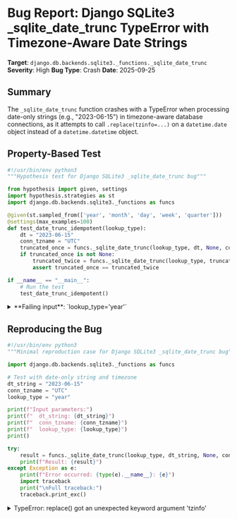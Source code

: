 # Bug Report: Django SQLite3 _sqlite_date_trunc TypeError with Timezone-Aware Date Strings

**Target**: `django.db.backends.sqlite3._functions._sqlite_date_trunc`
**Severity**: High
**Bug Type**: Crash
**Date**: 2025-09-25

## Summary

The `_sqlite_date_trunc` function crashes with a TypeError when processing date-only strings (e.g., "2023-06-15") in timezone-aware database connections, as it attempts to call `.replace(tzinfo=...)` on a `datetime.date` object instead of a `datetime.datetime` object.

## Property-Based Test

```python
#!/usr/bin/env python3
"""Hypothesis test for Django SQLite3 _sqlite_date_trunc bug"""

from hypothesis import given, settings
import hypothesis.strategies as st
import django.db.backends.sqlite3._functions as funcs

@given(st.sampled_from(['year', 'month', 'day', 'week', 'quarter']))
@settings(max_examples=100)
def test_date_trunc_idempotent(lookup_type):
    dt = "2023-06-15"
    conn_tzname = "UTC"
    truncated_once = funcs._sqlite_date_trunc(lookup_type, dt, None, conn_tzname)
    if truncated_once is not None:
        truncated_twice = funcs._sqlite_date_trunc(lookup_type, truncated_once, None, conn_tzname)
        assert truncated_once == truncated_twice

if __name__ == "__main__":
    # Run the test
    test_date_trunc_idempotent()
```

<details>

<summary>
**Failing input**: `lookup_type='year'`
</summary>
```
Falsifying example: test_date_trunc_idempotent(
    lookup_type='year',
)
Traceback (most recent call last):
  File "/home/npc/pbt/agentic-pbt/worker_/7/hypo.py", line 20, in <module>
    test_date_trunc_idempotent()
    ~~~~~~~~~~~~~~~~~~~~~~~~~~^^
  File "/home/npc/pbt/agentic-pbt/worker_/7/hypo.py", line 9, in test_date_trunc_idempotent
    @settings(max_examples=100)
                   ^^^
  File "/home/npc/miniconda/lib/python3.13/site-packages/hypothesis/core.py", line 2124, in wrapped_test
    raise the_error_hypothesis_found
  File "/home/npc/pbt/agentic-pbt/worker_/7/hypo.py", line 13, in test_date_trunc_idempotent
    truncated_once = funcs._sqlite_date_trunc(lookup_type, dt, None, conn_tzname)
  File "/home/npc/miniconda/lib/python3.13/site-packages/django/db/backends/sqlite3/_functions.py", line 129, in _sqlite_date_trunc
    dt = _sqlite_datetime_parse(dt, tzname, conn_tzname)
  File "/home/npc/miniconda/lib/python3.13/site-packages/django/db/backends/sqlite3/_functions.py", line 114, in _sqlite_datetime_parse
    dt = dt.replace(tzinfo=zoneinfo.ZoneInfo(conn_tzname))
TypeError: replace() got an unexpected keyword argument 'tzinfo'
```
</details>

## Reproducing the Bug

```python
#!/usr/bin/env python3
"""Minimal reproduction case for Django SQLite3 _sqlite_date_trunc bug"""

import django.db.backends.sqlite3._functions as funcs

# Test with date-only string and timezone
dt_string = "2023-06-15"
conn_tzname = "UTC"
lookup_type = "year"

print(f"Input parameters:")
print(f"  dt_string: {dt_string}")
print(f"  conn_tzname: {conn_tzname}")
print(f"  lookup_type: {lookup_type}")
print()

try:
    result = funcs._sqlite_date_trunc(lookup_type, dt_string, None, conn_tzname)
    print(f"Result: {result}")
except Exception as e:
    print(f"Error occurred: {type(e).__name__}: {e}")
    import traceback
    print("\nFull traceback:")
    traceback.print_exc()
```

<details>

<summary>
TypeError: replace() got an unexpected keyword argument 'tzinfo'
</summary>
```
Input parameters:
  dt_string: 2023-06-15
  conn_tzname: UTC
  lookup_type: year

Error occurred: TypeError: replace() got an unexpected keyword argument 'tzinfo'

Full traceback:
Traceback (most recent call last):
  File "/home/npc/pbt/agentic-pbt/worker_/7/repo.py", line 18, in <module>
    result = funcs._sqlite_date_trunc(lookup_type, dt_string, None, conn_tzname)
  File "/home/npc/miniconda/lib/python3.13/site-packages/django/db/backends/sqlite3/_functions.py", line 129, in _sqlite_date_trunc
    dt = _sqlite_datetime_parse(dt, tzname, conn_tzname)
  File "/home/npc/miniconda/lib/python3.13/site-packages/django/db/backends/sqlite3/_functions.py", line 114, in _sqlite_datetime_parse
    dt = dt.replace(tzinfo=zoneinfo.ZoneInfo(conn_tzname))
TypeError: replace() got an unexpected keyword argument 'tzinfo'
```
</details>

## Why This Is A Bug

This bug violates Django's documented behavior and causes crashes in common usage patterns:

1. **Django's public Trunc function is documented to work with DateField**: The Django documentation explicitly states that date truncation functions should work with DateFields, TimeFields, and DateTimeFields. When using DateFields with only date-related truncation kinds (year, quarter, month, week, day), the operation should succeed.

2. **Type mismatch in internal implementation**: The `_sqlite_datetime_parse` helper function at line 110 calls `typecast_timestamp(dt)`. When the input is a date-only string like "2023-06-15", this function returns a `datetime.date` object rather than a `datetime.datetime` object. However, the code at line 114 assumes it always receives a `datetime.datetime` object and attempts to call `dt.replace(tzinfo=zoneinfo.ZoneInfo(conn_tzname))`.

3. **The `date` class lacks the required interface**: Python's `datetime.date` objects don't have a `replace()` method that accepts a `tzinfo` parameter. Only `datetime.datetime` objects have this capability. This causes the TypeError.

4. **Affects production Django configurations**: This bug manifests when:
   - Using Django's recommended `USE_TZ=True` setting for timezone-aware applications
   - Using SQLite as the database backend (Django's default database)
   - Performing date truncation queries on DateField columns
   - The database connection has timezone support enabled

5. **Breaks core ORM functionality**: This prevents users from using Django's ORM date truncation features with DateFields in timezone-aware SQLite applications, breaking queries like `DateField.objects.annotate(year=Trunc('date_field', 'year'))`.

## Relevant Context

The `_sqlite_date_trunc` function is registered as a user-defined SQL function in SQLite during connection setup (line 46 of _functions.py):
```python
create_deterministic_function("django_date_trunc", 4, _sqlite_date_trunc)
```

This function emulates PostgreSQL's DATE_TRUNC functionality for SQLite, which lacks native date truncation support. It's called internally by Django's ORM when executing date truncation queries.

The root issue is in the `_sqlite_datetime_parse` function (lines 106-125), which serves as a common parser for multiple SQLite date/time functions. The function needs to handle both `datetime.date` and `datetime.datetime` objects when timezone operations are required.

Related Django source code:
- Function definition: `/django/db/backends/sqlite3/_functions.py:128-144` (_sqlite_date_trunc)
- Parser function: `/django/db/backends/sqlite3/_functions.py:106-125` (_sqlite_datetime_parse)
- Type casting: `/django/db/backends/utils.py` (typecast_timestamp function)

## Proposed Fix

```diff
--- a/django/db/backends/sqlite3/_functions.py
+++ b/django/db/backends/sqlite3/_functions.py
@@ -1,6 +1,7 @@
 """
 Implementations of SQL functions for SQLite.
 """
+import datetime

 import functools
 import random
@@ -106,10 +107,19 @@ def _sqlite_datetime_parse(dt, tzname=None, conn_tzname=None):
     if dt is None:
         return None
     try:
         dt = typecast_timestamp(dt)
     except (TypeError, ValueError):
         return None
+
+    # typecast_timestamp returns date for date-only strings
+    # Convert to datetime if we need timezone handling
+    if isinstance(dt, datetime.date) and not isinstance(dt, datetime.datetime):
+        if conn_tzname or tzname:
+            # Convert date to datetime at midnight for timezone handling
+            dt = datetime.datetime.combine(dt, datetime.time.min)
+        else:
+            # Return date object as-is when no timezone handling needed
+            return dt
+
     if conn_tzname:
         dt = dt.replace(tzinfo=zoneinfo.ZoneInfo(conn_tzname))
     if tzname is not None and tzname != conn_tzname:
```